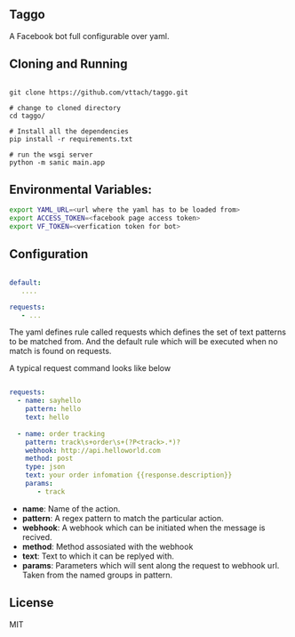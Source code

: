 ## Taggo

A Facebook bot full configurable over yaml.

## Cloning and Running

```

git clone https://github.com/vttach/taggo.git

# change to cloned directory
cd taggo/

# Install all the dependencies
pip install -r requirements.txt

# run the wsgi server
python -m sanic main.app

```

## Environmental Variables:

```sh
export YAML_URL=<url where the yaml has to be loaded from>
export ACCESS_TOKEN=<facebook page access token>
export VF_TOKEN=<verfication token for bot>
```

## Configuration

```yaml

default: 
   ....

requests:
   - ...

```

The yaml defines rule called requests which defines the set of text patterns to be matched from. And the default rule which will be executed when no match is found on requests.

A typical request command looks like below

```yaml

requests:
  - name: sayhello
    pattern: hello
    text: hello
  
  - name: order tracking
    pattern: track\s+order\s+(?P<track>.*)?
    webhook: http://api.helloworld.com
    method: post
    type: json
    text: your order infomation {{response.description}}
    params: 
       - track
```

* **name**: Name of the action.
* **pattern**: A regex pattern to match the particular action.
* **webhook**: A webhook which can be initiated when the message is recived.
* **method**: Method assosiated with the webhook
* **text**: Text to which it can be replyed with.
* **params**: Parameters which will sent along the request to webhook url. Taken 
from the named groups in pattern.

## License

MIT
